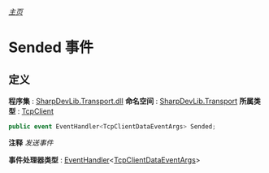 ###### [主页](./Index.md "主页")
# Sended 事件
## 定义
**程序集** : [SharpDevLib.Transport.dll](./SharpDevLib.Transport.assembly.md "SharpDevLib.Transport.dll")
**命名空间** : [SharpDevLib.Transport](./SharpDevLib.Transport.namespace.md "SharpDevLib.Transport")
**所属类型** : [TcpClient](./SharpDevLib.Transport.TcpClient.md "TcpClient")
``` csharp
public event EventHandler<TcpClientDataEventArgs> Sended;
```
**注释**
*发送事件*

**事件处理器类型** : [EventHandler](https://learn.microsoft.com/en-us/dotnet/api/system.eventhandler-1 "EventHandler")\<[TcpClientDataEventArgs](./SharpDevLib.Transport.TcpClientDataEventArgs.md "TcpClientDataEventArgs")\>
